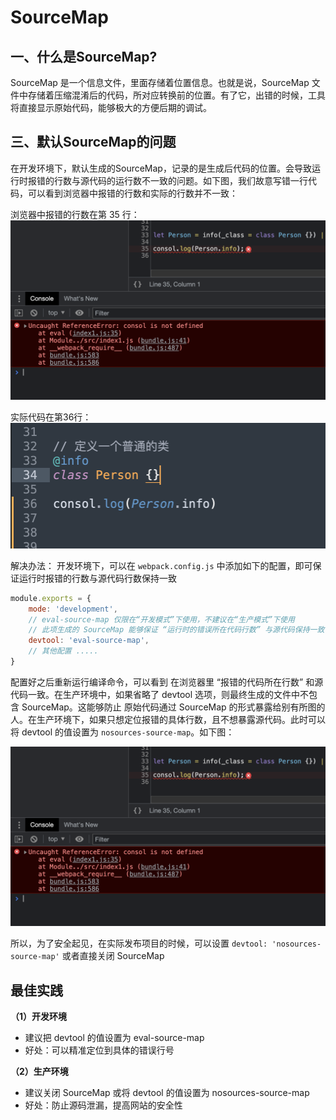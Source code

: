 # SourceMap

## 一、什么是SourceMap?

SourceMap 是一个信息文件，里面存储着位置信息。也就是说，SourceMap 文件中存储着压缩混淆后的代码，所对应转换前的位置。有了它，出错的时候，工具将直接显示原始代码，能够极大的方便后期的调试。


## 三、默认SourceMap的问题

在开发环境下，默认生成的SourceMap，记录的是生成后代码的位置。会导致运行时报错的行数与源代码的运行数不一致的问题。如下图，我们故意写错一行代码，可以看到浏览器中报错的行数和实际的行数并不一致：


浏览器中报错的行数在第 35 行：
![05-01.png](./img/05-01.png)

实际代码在第36行：
![05-02.png](./img/05-02.png)


解决办法：
开发环境下，可以在 `webpack.config.js` 中添加如下的配置，即可保证运行时报错的行数与源代码行数保持一致
```javascript
module.exports = {
	mode: 'development',
	// eval-source-map 仅限在“开发模式”下使用，不建议在“生产模式”下使用
	// 此项生成的 SourceMap 能够保证 “运行时的错误所在代码行数” 与源代码保持一致
	devtool: 'eval-source-map',
	// 其他配置 .....
}
```

配置好之后重新运行编译命令，可以看到 在浏览器里 “报错的代码所在行数” 和源代码一致。在生产环境中，如果省略了 devtool 选项，则最终生成的文件中不包含 SourceMap。这能够防止 原始代码通过 SourceMap 的形式暴露给别有所图的人。在生产环境下，如果只想定位报错的具体行数，且不想暴露源代码。此时可以将 devtool 的值设置为 `nosources-source-map`。如下图：

![05-01.png](./img/05-01.png)


所以，为了安全起见，在实际发布项目的时候，可以设置 `devtool: 'nosources-source-map'` 或者直接关闭 SourceMap


## 最佳实践

**（1）开发环境**

- 建议把 devtool 的值设置为 eval-source-map
- 好处：可以精准定位到具体的错误行号

**（2）生产环境**
- 建议关闭 SourceMap 或将 devtool 的值设置为 nosources-source-map
- 好处：防止源码泄漏，提高网站的安全性








